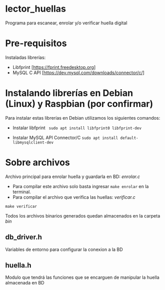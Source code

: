 # lector_huellas
Programa para escanear, enrolar y/o verificar huella digital

# Pre-requisitos
Instaladas librerías:
- Libfprint [https://fprint.freedesktop.org]
- MySQL C API [https://dev.mysql.com/downloads/connector/c/]

# Instalando librerías en Debian (Linux) y Raspbian (por confirmar)
Para instalar estas librerías en Debian utilizamos los siguientes comandos:
- Instalar libfprint
``` sudo apt install libfprint0 libfprint-dev``` 

- Instalar MySQL API Connector/C
```sudo apt install default-libmysqlclient-dev```

# Sobre archivos
Archivo principal para enrolar huella y guardarla en BD:  *enrolar.c*
- Para compilar este archivo solo basta ingresar `make enrolar` en la terminal.
- Para compilar el archivo que verifica las huellas: *verificar.c*

``` make verificar ```

Todos los archivos binarios generados quedan almacenados en la carpeta *bin*

## db_driver.h
Variables de entorno para configurar la conexion a la BD

## huella.h
Modulo que tendrá las funciones que se encarguen de manipular la huella almacenada en BD